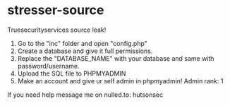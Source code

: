 # stresser-source
Truesecurityservices source leak!

1. Go to the "inc" folder and open "config.php"
2. Create a database and give it full permissions.
3. Replace the "DATABASE_NAME" with your database and same with password/username.
4. Upload the SQL file to PHPMYADMIN
5. Make an account and give ur self admin in phpmyadmin! Admin rank: 1

If you need help message me on nulled.to: hutsonsec
